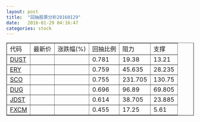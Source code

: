```yaml
---
layout: post
title:  "回抽股票分析20160129"
date:   2016-01-29 04:16:47
categories: stock
---
```

<script type="text/javascript">
var stockList = []
stockList.push('gb_dust');
stockList.push('gb_ery');
stockList.push('gb_sco');
stockList.push('gb_dug');
stockList.push('gb_jdst');
stockList.push('gb_fxcm');
</script>
<table border="1">
 <tr>
 <td>代码</td>
 <td>最新价</td>
 <td>涨跌幅(%)</td>
 <td>回抽比例</td>
 <td>阻力</td>
 <td>支撑</td>
</tr>
  <tr id="dust">
  <td><a href="http://stock.finance.sina.com.cn/usstock/quotes/DUST.html" target="_blank">DUST</a></td><td></td><td></td><td>0.781</td><td>19.38</td><td>13.21</td></tr>
  <tr id="ery">
  <td><a href="http://stock.finance.sina.com.cn/usstock/quotes/ERY.html" target="_blank">ERY</a></td><td></td><td></td><td>0.759</td><td>45.635</td><td>28.235</td></tr>
  <tr id="sco">
  <td><a href="http://stock.finance.sina.com.cn/usstock/quotes/SCO.html" target="_blank">SCO</a></td><td></td><td></td><td>0.755</td><td>231.705</td><td>130.75</td></tr>
  <tr id="dug">
  <td><a href="http://stock.finance.sina.com.cn/usstock/quotes/DUG.html" target="_blank">DUG</a></td><td></td><td></td><td>0.696</td><td>96.89</td><td>69.805</td></tr>
  <tr id="jdst">
  <td><a href="http://stock.finance.sina.com.cn/usstock/quotes/JDST.html" target="_blank">JDST</a></td><td></td><td></td><td>0.614</td><td>38.705</td><td>23.885</td></tr>
  <tr id="fxcm">
  <td><a href="http://stock.finance.sina.com.cn/usstock/quotes/FXCM.html" target="_blank">FXCM</a></td><td></td><td></td><td>0.455</td><td>17.25</td><td>5.61</td></tr>
</table>
